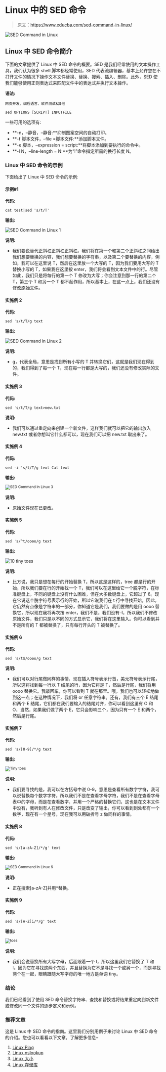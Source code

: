 # Linux 中的 SED 命令

> 原文：<https://www.educba.com/sed-command-in-linux/>

![SED Command in Linux](img/8d82217131f3eefce6e277e1a89ca92d.png)



## Linux 中 SED 命令简介

下面的文章提供了 Linux 中 SED 命令的概要。SED 是我们经常使用的文本操作工具，我们认为很多 shell 脚本都经常使用，SED 代表流编辑器，基本上允许您在不打开文件的情况下操作文本文件替换、替换、搜索、插入、删除。此外，SED 使我们能够使用正则表达式来匹配文件中的表达式并执行文本操作。

**语法:**

<small>网页开发、编程语言、软件测试&其他</small>

`sed OPTIONS [SCRIPT] INPUTFILE`

一些可用的选项有:

*   **-n，–静音，–静音:**抑制图案空间的自动打印。
*   **-f 脚本文件，–file =脚本文件:**添加脚本文件。
*   **-e 脚本，–expression = script:**将脚本添加到要执行的命令中。
*   **-l N，–line-length = N:**为“l”命令指定所需的换行长度 N。

### Linux 中 SED 命令的示例

下面给出了 Linux 中 SED 命令的示例:

#### 示例#1

**代码:**

`cat test|sed 's/t/T'`

**输出:**

![SED Command in Linux 1](img/f3529ed8d50ee8a0f905cbefe2bdb03d.png)



**说明:**

*   我们要说替代正斜杠正斜杠正斜杠。我们将在第一个和第二个正斜杠之间给出我们想要替换的内容，我们想要替换的字符串，以及第二个要替换的内容，例如，我可以在这里说 T，然后在这里放一个大写的 T，因为我们要用大写的 T 替换小写的 T，如果我在这里按 enter，我们将会看到文本文件中的行。尽管如此，我们只是将每行的第一个 T 修改为大写；你会注意到那一行的第二个 T，第三个 T 和另一个 T 都不起作用，所以基本上，在这一点上，我们还没有修改原始文件。

#### 实施例 2

**代码:**

`sed 's/t/T/g text`

**输出:**

![SED Command in Linux 2](img/b70e4e43b2423adb7423ef61b88d9df7.png)



**说明:**

*   g，代表全局，意思是找到所有小写的 T 并转换它们，这就是我们现在得到的，我们得到了每一个 T，现在每一行都是大写的，我们还没有修改实际的文件。

#### 实施例 3

**代码:**

`sed 's/t/T/g text>new.txt`

**说明:**

*   我们可以通过重定向来创建一个新文件，这样我们就可以把它的输出放入 new.txt 或者你想叫它什么都可以，现在我们可以把 new.txt 取出来了。

#### 实施例 4

**代码:**

`sed -i 's/t/T/g text
Cat text`

**输出:**

<sup>![SED Command in Linux 3](img/5da3a7e139edad54afbf84036950e777.png)

</sup> 

**说明:**

*   原始文件现在已更改。

#### 实施例 5

**代码:**

`sed 's/^t/oooo/g text`

**输出:**

![10 tiny toes](img/84a02ae852007839ad1f73e8289c5c44.png)



**说明:**

*   比方说，我只是想在每行的开始替换 T，所以这是这样的，tree 都是行的开始，所以我们要在行的开始找一个 T，我们可以在这里给它一个脱字符，在标准键盘上，不同的键盘上没有什么困难，但在大多数键盘上，它超过了 6。现在它说这个脱字符号表示行的开始，所以它说我们在 t 行中寻找开始，因此，它仍然有点像是字符串的一部分，你知道它是我们，我们要做的是用 oooo 替换它，所以现在我将再次按 enter，我们不是，我们没有–I，所以我们不修改原始文件，我们只是以不同的方式显示它，我们将在这里输入。你可以看到并不是所有的 T 都被替换了，只有每行开头的 T 被替换了。

#### 实施例 6

**代码:**

`sed 's/t$/oooo/g text`

**说明:**

*   我们可以对行尾做同样的事情，现在插入符号表示行首，美元符号表示行尾，所以这将找到每一行以 T 结尾的行，因为它将是 T，然后是行尾，我们将用 oooo 替换它。我敲回车，你可以看到 T 就在那里。哦，我们也可以轻松地做到这一点；在这种情况下，我们将 or 任意字符串。还有，我们有三个 E 结尾和两个 E 结尾，它们都在我们要输入的结尾对齐，你可以看到这里有 O 和 O，当然，如果我们做了两个 E，它只会影响三个，因为只有一个 E 和两个，然后是行尾。

#### 实施例 7

**代码:**

`sed 's/[0-9]/*/g text`

**输出:**

<sup>![Tiny toes](img/c3b0b07d5eb9fec616876b3820541b8c.png)

</sup> 

**说明:**

*   我们要寻找的是，我可以在方括号中说 0-9，意思是查看所有数字字符，我可以说替换每个数字字符，所以我们不是在查看字母字符，我们不是在查看字母表中的字母，而是在查看数字，并用一个严格的替换它们，这也是在文本文件中没有，我听到有人在修改文件，只是改变了输出，你可以看到到处都有一个数字，现在有一个星号，现在我可以用破折号 z 做同样的事情。

#### 实施例 8

**代码:**

`sed 's/[a-zA-Z]/*/g' text`

**输出:**

<sup>![SED Command in Linux 6](img/228de0d35b92b3be2b2c8d8513ed8763.png)

</sup> 

**说明:**

*   正在搜索[a-zA-Z]并用*替换。

#### 实施例 9

**代码:**

`sed 's/[A-Z]i/*/g' text`

**输出:**

<sup>![toes](img/14c3255c03407a537748032f1c0c4ffb.png)

</sup> 

**说明:**

*   我们会说替换所有大写字母，后面跟着一个 I，所以这里我们它替换了 T 和 I，因为它在寻找这两个东西，并且替换为它不是寻找一个或另一个，而是寻找两个在一起，眼睛跟随大写字母的唯一地方是单词 tiny。

### 结论

我们已经看到了使用 SED 命令替换字符串、查找和替换或将结果重定向到新文件或修改同一个文件的逐步定义和示例。

### 推荐文章

这是 Linux 中 SED 命令的指南。这里我们分别用例子来讨论 Linux 中 SED 命令的介绍。您也可以看看以下文章，了解更多信息–

1.  [Linux Ping](https://www.educba.com/linux-ping/)
2.  [Linux nslookup](https://www.educba.com/linux-nslookup/)
3.  [Linux 大小](https://www.educba.com/linux-size/)
4.  [Linux 存储库](https://www.educba.com/linux-repository/)





